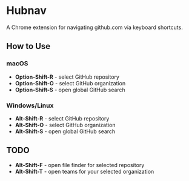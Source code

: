 # Hubnav

A Chrome extension for navigating github.com via keyboard shortcuts.

## How to Use

### macOS

- **Option-Shift-R** - select GitHub repository
- **Option-Shift-O** - select GitHub organization
- **Option-Shift-S** - open global GitHub search

### Windows/Linux

- **Alt-Shift-R** - select GitHub repository
- **Alt-Shift-O** - select GitHub organization
- **Alt-Shift-S** - open global GitHub search

## TODO

- **Alt-Shift-F** - open file finder for selected repository
- **Alt-Shift-T** - open teams for your selected organization
